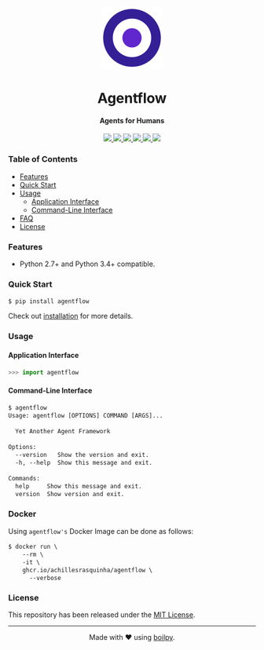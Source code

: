 <div align="center">
  <img src=".github/assets/logo.png" height="128">
  <h1>
    Agentflow
  </h1>
  <h4>Agents for Humans</h4>
</div>

<p align="center">
    <a href='https://github.com/achillesrasquinha/agentflow//actions?query=workflow:"Continuous Integration"'>
      <img src="https://img.shields.io/github/workflow/status/achillesrasquinha/agentflow/Continuous Integration?style=flat-square">
    </a>
    <a href="https://coveralls.io/github/achillesrasquinha/agentflow">
      <img src="https://img.shields.io/coveralls/github/achillesrasquinha/agentflow.svg?style=flat-square">
    </a>
    <a href="https://pypi.org/project/agentflow/">
      <img src="https://img.shields.io/pypi/v/agentflow.svg?style=flat-square">
    </a>
    <a href="https://pypi.org/project/agentflow/">
      <img src="https://img.shields.io/pypi/l/agentflow.svg?style=flat-square">
    </a>
    <a href="https://pypi.org/project/agentflow/">
		  <img src="https://img.shields.io/pypi/pyversions/agentflow.svg?style=flat-square">
	  </a>
    <a href="https://git.io/boilpy">
      <img src="https://img.shields.io/badge/made%20with-boilpy-red.svg?style=flat-square">
    </a>
</p>

### Table of Contents
* [Features](#features)
* [Quick Start](#quick-start)
* [Usage](#usage)
  * [Application Interface](#application-interface)
  * [Command-Line Interface](#command-line-interface)
* [FAQ](docs/faq.md)
* [License](#license)

### Features
* Python 2.7+ and Python 3.4+ compatible.

### Quick Start

```shell
$ pip install agentflow
```

Check out [installation](docs/source/install.rst) for more details.

### Usage

#### Application Interface

```python
>>> import agentflow
```


#### Command-Line Interface

```console
$ agentflow
Usage: agentflow [OPTIONS] COMMAND [ARGS]...

  Yet Another Agent Framework

Options:
  --version   Show the version and exit.
  -h, --help  Show this message and exit.

Commands:
  help     Show this message and exit.
  version  Show version and exit.
```


### Docker

Using `agentflow's` Docker Image can be done as follows:

```
$ docker run \
    --rm \
    -it \
    ghcr.io/achillesrasquinha/agentflow \
      --verbose
```

### License

This repository has been released under the [MIT License](LICENSE).

---

<div align="center">
  Made with ❤️ using <a href="https://git.io/boilpy">boilpy</a>.
</div>